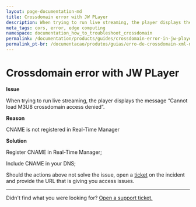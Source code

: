 ```yaml
---
layout: page-documentation-md
title: Crossdomain error with JW PLayer
description: When trying to run live streaming, the player displays the message “Cannot load M3U8 crossdomain access denied”.
meta_tags: cors, error, edge computing
namespace: documentation_how_to_troubleshoot_crossdomain
permalink: /documentation/products/guides/crossdomain-error-in-jw-player/
permalink_pt-br: /documentacao/produtos/guias/erro-de-crossdomain-xml-no-jw-player/
---
```


# Crossdomain error with JW PLayer         

**Issue**

When trying to run live streaming, the player displays the message “Cannot load M3U8 crossdomain access denied”.

**Reason**

CNAME is not registered in Real-Time Manager

**Solution**

Register CNAME in Real-Time Manager;

Include CNAME in your DNS;

Should the actions above not solve the issue, open a [ticket](https://tickets.azion.com/) on the incident and provide the URL that is giving you access issues.

---

Didn't find what you were looking for? [Open a support ticket.](https://tickets.azion.com/)
